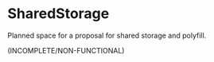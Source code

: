 # SharedStorage

Planned space for a proposal for shared storage and polyfill.

(INCOMPLETE/NON-FUNCTIONAL)
